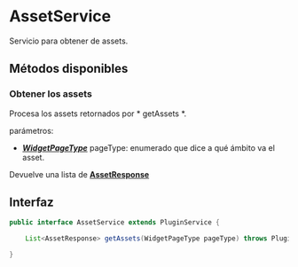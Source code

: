 # AssetService

Servicio para obtener de assets.

## Métodos disponibles

### Obtener los assets

Procesa los assets retornados por * getAssets *.

parámetros:

- ***[WidgetPageType](../Enums/README.md#WidgetPageType)*** pageType: enumerado que dice a qué ámbito va el asset.

Devuelve una lista de **[AssetResponse](../Models/AssetResponse.md)**

## Interfaz

```java
public interface AssetService extends PluginService {

	List<AssetResponse> getAssets(WidgetPageType pageType) throws PluginServiceException;

}
```
